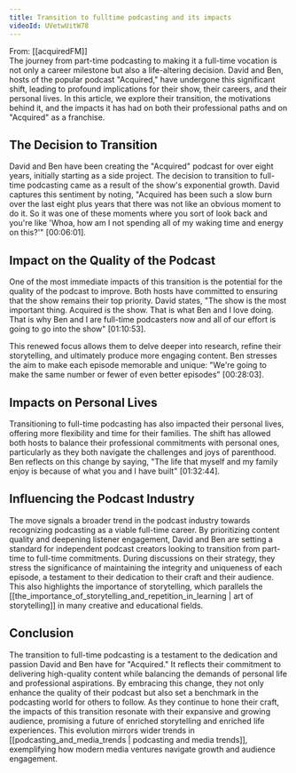 ```yaml
---
title: Transition to fulltime podcasting and its impacts
videoId: UVetwUitW78
---
```


From: [[acquiredFM]] <br/> 
The journey from part-time podcasting to making it a full-time vocation is not only a career milestone but also a life-altering decision. David and Ben, hosts of the popular podcast "Acquired," have undergone this significant shift, leading to profound implications for their show, their careers, and their personal lives. In this article, we explore their transition, the motivations behind it, and the impacts it has had on both their professional paths and on "Acquired" as a franchise.

## The Decision to Transition

David and Ben have been creating the "Acquired" podcast for over eight years, initially starting as a side project. The decision to transition to full-time podcasting came as a result of the show's exponential growth. David captures this sentiment by noting, "Acquired has been such a slow burn over the last eight plus years that there was not like an obvious moment to do it. So it was one of these moments where you sort of look back and you're like 'Whoa, how am I not spending all of my waking time and energy on this?'" <a class="yt-timestamp" data-t="00:06:01">[00:06:01]</a>.

## Impact on the Quality of the Podcast

One of the most immediate impacts of this transition is the potential for the quality of the podcast to improve. Both hosts have committed to ensuring that the show remains their top priority. David states, "The show is the most important thing. Acquired is the show. That is what Ben and I love doing. That is why Ben and I are full-time podcasters now and all of our effort is going to go into the show" <a class="yt-timestamp" data-t="01:10:53">[01:10:53]</a>.

This renewed focus allows them to delve deeper into research, refine their storytelling, and ultimately produce more engaging content. Ben stresses the aim to make each episode memorable and unique: "We're going to make the same number or fewer of even better episodes" <a class="yt-timestamp" data-t="00:28:03">[00:28:03]</a>.

## Impacts on Personal Lives

Transitioning to full-time podcasting has also impacted their personal lives, offering more flexibility and time for their families. The shift has allowed both hosts to balance their professional commitments with personal ones, particularly as they both navigate the challenges and joys of parenthood. Ben reflects on this change by saying, "The life that myself and my family enjoy is because of what you and I have built" <a class="yt-timestamp" data-t="01:32:44">[01:32:44]</a>.

## Influencing the Podcast Industry

The move signals a broader trend in the podcast industry towards recognizing podcasting as a viable full-time career. By prioritizing content quality and deepening listener engagement, David and Ben are setting a standard for independent podcast creators looking to transition from part-time to full-time commitments. During discussions on their strategy, they stress the significance of maintaining the integrity and uniqueness of each episode, a testament to their dedication to their craft and their audience. This also highlights the importance of storytelling, which parallels the [[the_importance_of_storytelling_and_repetition_in_learning | art of storytelling]] in many creative and educational fields.

## Conclusion

The transition to full-time podcasting is a testament to the dedication and passion David and Ben have for "Acquired." It reflects their commitment to delivering high-quality content while balancing the demands of personal life and professional aspirations. By embracing this change, they not only enhance the quality of their podcast but also set a benchmark in the podcasting world for others to follow. As they continue to hone their craft, the impacts of this transition resonate with their expansive and growing audience, promising a future of enriched storytelling and enriched life experiences. This evolution mirrors wider trends in [[podcasting_and_media_trends | podcasting and media trends]], exemplifying how modern media ventures navigate growth and audience engagement.